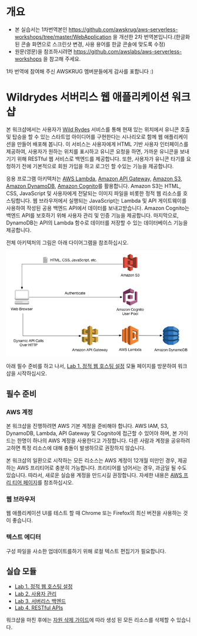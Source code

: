 # 개요
* 본 실습서는 1차번역본인 https://github.com/awskrug/aws-serverless-workshops/tree/master/WebApplication 을 개선한 2차 번역본입니다.(한글화된 콘솔 화면으로 스크린샷 변경, 사용 용어를 한글 콘솔에 맞도록 수정) 
* 원문(영문)을 참조하시려면 https://github.com/awslabs/aws-serverless-workshops 을 참고해 주세요.

1차 번역에 참여해 주신 AWSKRUG 멤버분들에게 감사를 표합니다 :)




# Wildrydes 서버리스 웹 애플리케이션 워크샵
본 워크샵에서는 사용자가 [Wild Rydes](http://www.wildrydes.com/) 서비스를 통해 현재 있는 위치에서 유니콘 호출 및 탑승을 할 수 있는 스타트업 아이디어를 구현한다는 시나리오로 함께 웹 애플리케이션을 만들어 배포해 봅니다. 이 서비스는 사용자에게 HTML 기반 사용자 인터페이스를 제공하여, 사용자가 원하는 위치를 표시하고 유니콘 요청을 하면, 가까운 유니콘을 보내기기 위해 RESTful 웹 서비스로 백엔드를 제공합니다. 또한, 사용자가 유니콘 타기를 요청하기 전에 기본적으로 회원 가입을 하고 로그인 할 수있는 기능을 제공합니다.

응용 프로그램 아키텍처는 [AWS Lambda](https://aws.amazon.com/lambda/), [Amazon API Gateway](https://aws.amazon.com/api-gateway/), [Amazon S3](https://aws.amazon.com/s3/), [Amazon DynamoDB](https://aws.amazon.com/dynamodb/), [Amazon Cognito](https://aws.amazon.com/cognito)를 활용합니다. Amazon S3는 HTML, CSS, JavaScript 및 사용자에게 전달되는 이미지 파일을 비롯한 정적 웹 리소스를 호스팅합니다. 웹 브라우저에서 실행되는 JavaScript는 Lambda 및 API 게이트웨이를 사용하여 작성된 공용 백엔드 API에서 데이터를 보내고받습니다. Amazon Cognito는 백엔드 API를 보호하기 위해 사용자 관리 및 인증 기능을 제공합니다. 마지막으로, DynamoDB는 API의 Lambda 함수로 데이터를 저장할 수 있는 데이터베이스 기능을 제공합니다.

전체 아키텍처의 그림은 아래 다이어그램을 참조하십시오.

![Wild Rydes 웹 애플리케이션 아키텍처](images/wildrydes-complete-architecture.png)

아래 필수 준비를 하고 나서, [Lab 1. 정적 웹 호스팅 설정](1_StaticWebHosting/README-ko.md) 모듈 페이지를 방문하여 워크샵을 시작하십시오.

## 필수 준비
### AWS 계정
본 워크샵을 진행하려면 AWS 기본 계정을 준비해야 합니다. AWS IAM, S3, DynamoDB, Lambda, API Gateway 및 Cognito에 접근할 수 있어야 하며, 본 가이드는 한명이 하나의 AWS 계정을 사용한다고 가정합니다. 다른 사람과 계정을 공유하려고하면 특정 리소스에 대해 충돌이 발생하므로 권장하지 않습니다.

본 워크샵의 일환으로 시작하는 모든 리소스는 AWS 계정이 12개월 미만인 경우, 제공하는 AWS 프리티어로 충분히 가능합니다. 프리티어를 넘어서는 경우, 과금일 될 수도 있습니다. 따라서, 새로운 실습용 계정을 만드시길 권장합니다. 자세한 내용은 [AWS 프리 티어 페이지](https://aws.amazon.com/free/)를 참조하십시오.

### 웹 브라우저
웹 애플리케이션 UI를 테스트 할 때 Chrome 또는 Firefox의 최신 버전을 사용하는 것이 좋습니다.

### 텍스트 에디터
구성 파일을 사소한 업데이트를하기 위해 로컬 텍스트 편집기가 필요합니다.

## 실습 모듈
* [Lab 1. 정적 웹 호스팅 설정](1_StaticWebHosting)
* [Lab 2. 사용자 관리](2_UserManagement)
* [Lab 3. 서버리스 백엔드](3_ServerlessBackend)
* [Lab 4. RESTful APIs](4_RESTfulAPIs)

워크샵을 마친 후에는 [자원 삭제 가이드](9_CleanUp)에 따라 생성 된 모든 리소스를 삭제할 수 있습니다.

